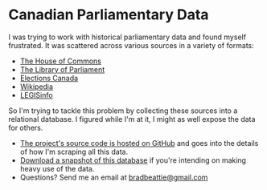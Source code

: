 # Canadian Parliamentary Data

I was trying to work with historical parliamentary data and found myself frustrated. It was scattered
across various sources in a variety of formats:


* [The House of Commons](http://www.ourcommons.ca)
* [The Library of Parliament](https://lop.parl.ca)
* [Elections Canada](http://www.elections.ca)
* [Wikipedia](https://en.wikipedia.org/wiki/List_of_Canadian_federal_general_elections)
* [LEGISinfo](http://www.parl.ca/LegisInfo)

So I'm trying to tackle this problem by collecting these sources into a relational database. I figured
while I'm at it, I might as well expose the data for others.

* [The project's source code is hosted on GitHub](https://github.com/bradbeattie/canadian-parlimentarty-data) and goes into the details of how I'm scraping all this data.
* [Download a snapshot of this database](https://github.com/bradbeattie/canadian-parliamentary-data/raw/master/deployed.sql.xz) if you're intending on making heavy use of the data.
* Questions? Send me an email at [bradbeattie@gmail.com](mailto:bradbeattie@gmail.com)
